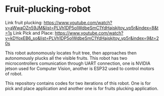 # Fruit-plucking-robot
Link fruit plucking: https://www.youtube.com/watch?v=aWwaOZn59JM&list=PLVh1DP5oIWdbeSmC1YdHajskjtoy_yp5r&index=8&t=1s
Link Pick and Place: https://www.youtube.com/watch?v=kDYoxEB6_so&list=PLVh1DP5oIWdbeSmC1YdHajskjtoy_yp5r&index=9&t=20s

This robot autonomously locates fruit tree, then approaches then autonomously plucks all the visible fruits. 
This robot has two microcontrollers comunication through UART connection, one is NVIDIA jetson used for Computer Vision, another is ESP32 used to control motors of robot. 

This repository contains codes for two iterations of this robot. One is for pick and place application and another one is for fruits plucking application.  
